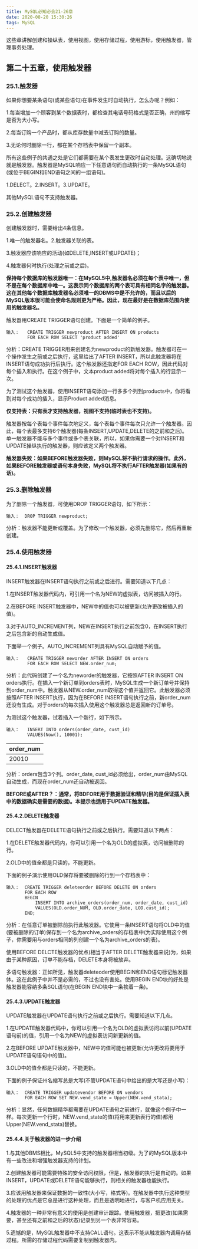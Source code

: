 ```yaml
---
title: MySQL必知必会21-26章
date: 2020-08-20 15:30:26
tags: MySQL
---
```


这些章讲解创建和操纵表，使用视图，使用存储过程，使用游标，使用触发器，管理事务处理。

<!--more-->

## 第二十五章，使用触发器

### 25.1.触发器

如果你想要某条语句(或某些语句)在事件发生时自动执行，怎么办呢？例如：

1.每当增加一个顾客到某个数据表时，都检查其电话号码格式是否正确，州的缩写是否为大小写。

2.每当订购一个产品时，都从库存数量中减去订购的数量。

3.无论何时删除一行，都在某个存档表中保留一个副本。

所有这些例子的共通之处是它们都需要在某个表发生更改时自动处理。这确切地说就是触发器。触发器是MySQL响应一下任意语句而自动执行的一条MySQL语句(或位于BEGIN和END语句之间的一组语句)。

1.DELECT。2.INSERT。3.UPDATE。

其他MySQL语句不支持触发器。

### 25.2.创建触发器

创建触发器时，需要给出4条信息。

1.唯一的触发器名。2.触发器关联的表。

3.触发器应该响应的活动(如DELETE,INSERT或UPDATE)；

4.触发器何时执行(处理之前或之后)。

**保持每个数据库的触发器唯一：在MySQL5中,触发器名必须在每个表中唯一，但不是在每个数据库中唯一。这表示同个数据库的两个表可具有相同名字的触发器。这在其他每个数据库触发器名必须唯一的DBMS中是不允许的，而且以后的MySQL版本很可能会使命名规则更为严格。因此，现在最好是在数据库范围内使用的触发器名。**

触发器用CREATE TRIGGER语句创建。下面是一个简单的例子。

```mysql
输入：   CREATE TRIGGER newproduct AFTER INSERT ON products
        FOR EACH ROW SELECT 'product added'
```

分析：CREATE TRIGGER用来创建名为newproduct的新触发器。触发器可在一个操作发生之前或之后执行，这里给出了AFTER INSERT，所以此触发器将在INSERT语句成功执行后执行。这个触发器还指定FOR EACH ROW，因此代码对每个插入和执行。在这个例子中，文本product added将对每个插入的行显示一次。

为了测试这个触发器，使用INSERT语句添加一行多多个列到products中，你将看到对每个成功的插入，显示Product added消息。

**仅支持表：只有表才支持触发器，视图不支持(临时表也不支持)。**

触发器按每个表每个事件每次地定义，每个表每个事件每次只允许一个触发器。因此，每个表最多支持6个触发器(每条INSERT,UPDATE,DELETE的之前和之后)。单一触发器不能与多个事件或多个表关联，所以，如果你需要一个对INSERT和UPDATE操纵执行的触发器，则应该定义两个触发器。

**触发器失败：如果BEFORE触发器失败，则MySQL将不执行请求的操作。此外，如果BEFORE触发器或语句本身失败，MySQL将不执行AFTER触发器(如果有的话)。**

### 25.3.删除触发器

为了删除一个触发器，可使用DROP TRIGGER语句，如下所示：

```mysql
输入：  DROP TRIGGER newproduct;
```

分析：触发器不能更新或覆盖。为了修改一个触发器，必须先删除它，然后再重新创建。

### 25.4.使用触发器

#### 25.4.1.INSERT触发器

INSERT触发器在INSERT语句执行之前或之后进行。需要知道以下几点：

1.在INSERT触发器代码内，可引用一个名为NEW的虚拟表，访问被插入的行。

2.在BEFORE INSERT触发器中，NEW中的值也可以被更新(允许更改被插入的值)。

3.对于AUTO_INCREMENT列，NEW在INSERT执行之前包含0，在INSERT执行之后包含新的自动生成值。

下面举一个例子。AUTO_INCREMENT列具有MySQL自动赋予的值。

```mysql
输入：   CREATE TRIGGER neworder AFTER INSERT ON orders
        FOR EACH ROW SELECT NEW.order_num;
```

分析：此代码创建了一个名为neworder的触发器，它按照AFTER INSERT ON orders执行。在插入一个新订单到orders表时，MySQL生成一个新订单号并保持到order_num中。触发器从NEW.order_num取得这个值并返回它。此触发器必须按照AFTER INSERT执行，因为在BEFORE INSERT语句执行之前，新order_num还没有生成。对于orders的每次插入使用这个触发器总是返回新的订单号。

为测试这个触发器，试着插入一个新行，如下所示。

```mysql
输入：   INSERT INTO orders(order_date, cust_id)
        VALUES(Now(), 10001);
```

| order_num |
| --------- |
| 20010     |

分析：orders包含3个列。order_date, cust_id必须给出，order_num由MySQL自动生成，而现在order_num还自动被返回。

**BEFORE或AFTER？：通常，将BDFORE用于数据验证和精华(目的是保证插入表中的数据确实是需要的数据)。本提示也适用于UPDATE触发器。**

#### 25.4.2.DELETE触发器

DELECT触发器在DELETE语句执行之前或之后执行。需要知道以下两点：

1.在DELETE触发器代码内，你可以引用一个名为OLD的虚拟表，访问被删除的行。

2.OLD中的值全都是只读的，不能更新。

下面的例子演示使用OLD保存将要被删除的行到一个存档表中：

```mysql
输入：  CREATE TRIGGER deleteorder BEFORE DELETE ON orders
       FOR EACH ROW 
       BEGIN
           INSERT INTO archive_orders(order_num, order_date, cust_id)
           VALUES(OLD.order_NUM, OLD.order_date, LOD.cust_id);
       END;
```

分析：在任意订单被删除前执行此触发器。它使用一条INSERT语句将OLD中的值(要被删除的订单)保存到一个名为archive_orders的存档表中(为实际使用这个例子，你需要用与orders相同的列创建一个名为archive_orders的表)。

使用BEFORE DELCTE触发器的优点(相当于AFTER DELETE触发器来说)为，如果由于某种原因，订单不能存档，DELETE本身将被放弃。

多语句触发器：正如所见，触发器deleteoder使用BEGIN和END语句标记触发器体。这在此例子中并不是必需的，不过也没有害处。使用BEGIN END块的好处是触发器能容纳多条SQL语句(在BEGIN END块中一条挨着一条)。

#### 25.4.3.UPDATE触发器

UPDATE触发器在UPDATE语句执行之前或之后执行。需要知道以下几点。

1.在UPDATE触发器代码中，你可以引用一个名为OLD的虚拟表访问以前(UPDATE语句前)的值，引用一个名为NEW的虚拟表访问新更新的值。

2.在BEFORE UPDATE触发器中，NEW中的值可能也被更新(允许更改将要用于UPDATE语句语句中的值)。

3.OLD中的值全都是只读的，不能更新。

下面的例子保证州名缩写总是大写(不管UPDATE语句中给出的是大写还是小写)：

```mysql
输入：  CREATE TRIGGER updatevendor BEFORE ON vendors
       FOR EACH ROW SET NEW.vend_state = Upper(NEW.vend_stata);
```

分析：显然，任何数据精华都需要在UPDATE语句之前进行，就像这个例子中一样。每次更新一个行时，NEW.vend_state的值(将用来更新表行的值)都用Upper(NEW.vend_stata)替换。

#### 25.4.4.关于触发器的进一步介绍

1.与其他DBMS相比，MySQL5中支持的触发器相当初级。为了的MySQL版本中有一些改进和增强触发器支持的计划。

2.创建触发器可能需要特殊的安全访问权限，但是，触发器的执行是自动的。如果INSERT，UPDATE或DELETE语句能够执行，则相关的触发器也能执行。

3.应该用触发器来保证数据的一致性(大小写，格式等)。在触发器中执行这种类型的处理的优点是它总是进行这种处理，而且是透明地进行，与客户机应用无关。

4.触发器的一种非常有意义的使用是创建审计跟踪。使用触发器，把更改(如果需要，甚至还有之前和之后的状态)记录到另一个表非常容易。

5.遗憾的是，MySQL触发器中不支持CALL语句。这表示不能从触发器内调用存储过程。所需的存储过程代码需要复制到触发器内。

